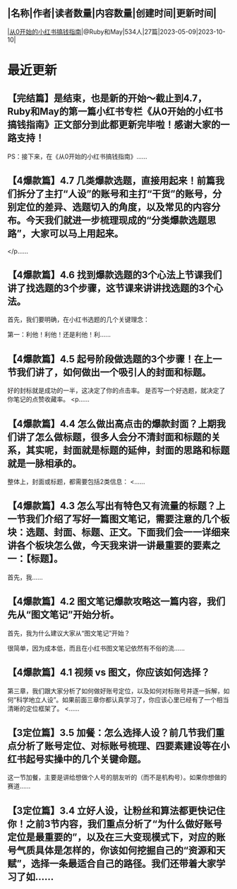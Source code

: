 |名称|作者|读者数量|内容数量|创建时间|更新时间|
---
|[从0开始的小红书搞钱指南](https://xiaobot.net/p/redbook0-1?refer=0b133df9-27dc-423b-8101-639049001c13)|@Ruby和May|534人|27篇|2023-05-09|2023-10-10|

# 最近更新
## 【完结篇】是结束，也是新的开始～截止到4.7，Ruby和May的第一篇小红书专栏《从0开始的小红书搞钱指南》正文部分到此都更新完毕啦！感谢大家的一路支持！

PS：接下来，在《从0开始的小红书搞钱指南》......
## 【4爆款篇】4.7 几类爆款选题，直接用起来！前篇我们拆分了主打“人设”的账号和主打“干货”的账号，分别定位的差异、选题切入的角度，以及常见的内容分布。今天我们就进一步梳理现成的“分类爆款选题思路”，大家可以马上用起来。
</p......
## 【4爆款篇】4.6 找到爆款选题的3个心法上节课我们讲了找选题的3个步骤，这节课来讲讲找选题的3个心法。

首先，我们要明确，在小红书选题的几个关键理念：

第一：利他！利他！还是利他！利......
## 【4爆款篇】4.5 起号阶段做选题的3个步骤！在上一节我们讲了，如何做出一个吸引人的封面和标题。

好的封标就是成功的一半，这决定了你的点击率。
是否写一个好选题，就决定了你笔记的点赞收藏率。
<p......
## 【4爆款篇】4.4 怎么做出高点击的爆款封面？上期我们讲了怎么做标题，很多人会分不清封面和标题的关系，其实呢，封面就是标题的延伸，封面的思路和标题就是一脉相承的。

整体上，封面或标题，都需要包括2类信息：
<......
## 【4爆款篇】4.3 怎么写出有特色又有流量的标题？上一节我们介绍了写好一篇图文笔记，需要注意的几个板块：选题、封面、标题、正文。下面我们会一一详细来讲各个板块怎么做，今天我来讲一讲最重要的要素之一：【标题】。

首先，我......
## 【4爆款篇】4.2 图文笔记爆款攻略这一篇内容，我们先从“图文笔记”开始分析。

首先，我为什么建议大家从“图文笔记”开始？

很简单，因为成本低，而且在小红书图文笔记依然有不俗的流......
## 【4爆款篇】4.1 视频 vs 图文，你应该如何选择？
第三章，我们跟大家分析了如何做好账号定位，以及如何对标账号并逐一拆解，如何“科学地立人设”。如果前面三章你都认真学习了，你应该心里已经有了一个相当清晰的定位框架了。
<......
## 【3定位篇】3.5 加餐：怎么选择人设？前几节我们重点分析了账号定位、对标账号梳理、四要素建设等在小红书起号实操中的几个关键命题。

这一节加餐，主要是讲给想做个人号的朋友听的（而不是机构号）。如果你想做的赛道......
## 【3定位篇】3.4 立好人设，让粉丝和算法都更快记住你！之前3节内容，我们重点分析了“为什么做好账号定位是最重要的”，以及在三大变现模式下，对应的账号气质具体是怎样的，你该如何挖掘自己的“资源和天赋”，选择一条最适合自己的路径。我们还带着大家学习了如......

